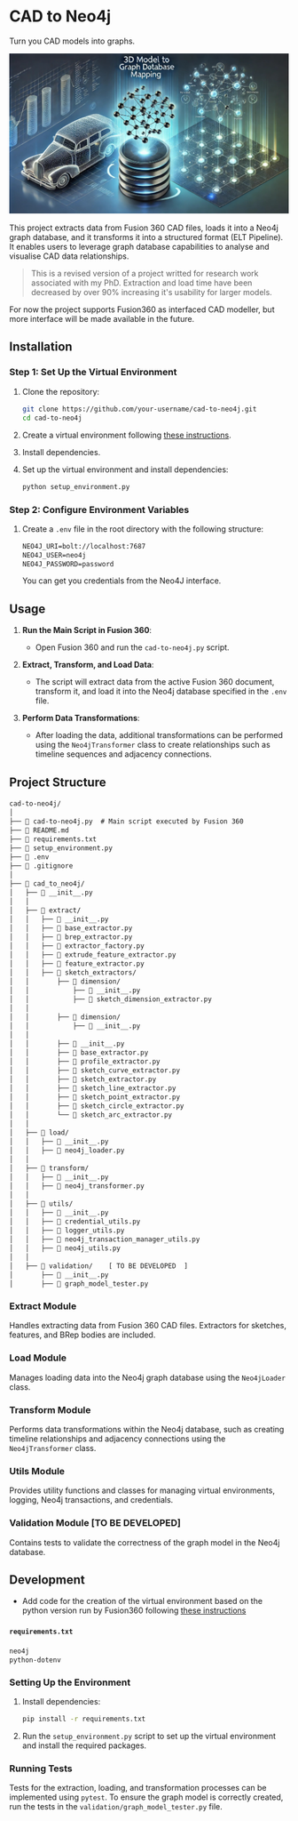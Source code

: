 

# CAD to Neo4j

Turn you CAD models into graphs.

![banner](assets/banner.jpg)

This project extracts data from Fusion 360 CAD files, loads it into a Neo4j graph database, and it transforms it into a structured format (ELT Pipeline). It enables users to leverage graph database capabilities to analyse and visualise CAD data relationships.

> This is a revised version of a project writted for research work associated with my PhD. Extraction and load time have been decreased by over 90% increasing it's usability for larger models.

For now the project supports Fusion360 as interfaced CAD modeller, but more interface will be made available in the future.

## Installation

### Step 1: Set Up the Virtual Environment

1. Clone the repository:
    ```sh
    git clone https://github.com/your-username/cad-to-neo4j.git
    cd cad-to-neo4j
    ```

2. Create a virtual environment following [these instructions](https://forums.autodesk.com/t5/fusion-api-and-scripts/import-data-from-excel-type-xlsx/m-p/11249210#M16720).

3. Install dependencies.

3. Set up the virtual environment and install dependencies:
    ```sh
    python setup_environment.py
    ```

### Step 2: Configure Environment Variables

1. Create a `.env` file in the root directory with the following structure:
    ```env
    NEO4J_URI=bolt://localhost:7687
    NEO4J_USER=neo4j
    NEO4J_PASSWORD=password
    ```
    You can get you credentials from the Neo4J interface.
## Usage

1. **Run the Main Script in Fusion 360**:
   - Open Fusion 360 and run the `cad-to-neo4j.py` script.

2. **Extract, Transform, and Load Data**:
   - The script will extract data from the active Fusion 360 document, transform it, and load it into the Neo4j database specified in the `.env` file.

3. **Perform Data Transformations**:
   - After loading the data, additional transformations can be performed using the `Neo4jTransformer` class to create relationships such as timeline sequences and adjacency connections.

## Project Structure

```plaintext
cad-to-neo4j/
│
├── 📄 cad-to-neo4j.py  # Main script executed by Fusion 360
├── 📄 README.md
├── 📄 requirements.txt
├── 📄 setup_environment.py
├── 📄 .env
├── 📄 .gitignore
│
├── 📂 cad_to_neo4j/
│   ├── 📄 __init__.py
│   │
│   ├── 📂 extract/
│   │   ├── 📄 __init__.py
│   │   ├── 📄 base_extractor.py
│   │   ├── 📄 brep_extractor.py
│   │   ├── 📄 extractor_factory.py
│   │   ├── 📄 extrude_feature_extractor.py
│   │   ├── 📄 feature_extractor.py
│   │   ├── 📂 sketch_extractors/
│   │       ├── 📂 dimension/
│   │           ├── 📄 __init__.py
│   │           ├── 📄 sketch_dimension_extractor.py
│   │       
│   │       ├── 📂 dimension/
│   │           ├── 📄 __init__.py
│   │       
│   │       ├── 📄 __init__.py
│   │       ├── 📄 base_extractor.py
│   │       ├── 📄 profile_extractor.py
│   │       ├── 📄 sketch_curve_extractor.py
│   │       ├── 📄 sketch_extractor.py
│   │       ├── 📄 sketch_line_extractor.py
│   │       ├── 📄 sketch_point_extractor.py
│   │       ├── 📄 sketch_circle_extractor.py
│   │       └── 📄 sketch_arc_extractor.py
│   │
│   ├── 📂 load/
│   │   ├── 📄 __init__.py
│   │   ├── 📄 neo4j_loader.py
│   │
│   ├── 📂 transform/
│   │   ├── 📄 __init__.py
│   │   ├── 📄 neo4j_transformer.py
│   │
│   ├── 📂 utils/
│   │   ├── 📄 __init__.py
│   │   ├── 📄 credential_utils.py
│   │   ├── 📄 logger_utils.py
│   │   ├── 📄 neo4j_transaction_manager_utils.py
│   │   ├── 📄 neo4j_utils.py
│   │
│   ├── 📂 validation/    [ TO BE DEVELOPED  ]
│       ├── 📄 __init__.py
│       ├── 📄 graph_model_tester.py

```

### Extract Module

Handles extracting data from Fusion 360 CAD files. Extractors for sketches, features, and BRep bodies are included.

### Load Module

Manages loading data into the Neo4j graph database using the `Neo4jLoader` class.

### Transform Module

Performs data transformations within the Neo4j database, such as creating timeline relationships and adjacency connections using the `Neo4jTransformer` class.

### Utils Module

Provides utility functions and classes for managing virtual environments, logging, Neo4j transactions, and credentials.

### Validation Module [TO BE DEVELOPED]

Contains tests to validate the correctness of the graph model in the Neo4j database.

## Development

- Add code for the creation of the virtual environment based on the python version run by Fusion360 following [these instructions](https://forums.autodesk.com/t5/fusion-api-and-scripts/import-data-from-excel-type-xlsx/m-p/11249210#M16720)

#### `requirements.txt`

```plaintext
neo4j
python-dotenv
```

### Setting Up the Environment

1. Install dependencies:
    ```sh
    pip install -r requirements.txt
    ```

2. Run the `setup_environment.py` script to set up the virtual environment and install the required packages.

### Running Tests

Tests for the extraction, loading, and transformation processes can be implemented using `pytest`. To ensure the graph model is correctly created, run the tests in the `validation/graph_model_tester.py` file.

<!-- ## Contribution

Contributions are welcome! Please read `CONTRIBTING.md` for more details on how to contribute to the project.  -->

<!-- ## License

This project is licensed under the __ License. See the `LICENSE` file for more information. -->